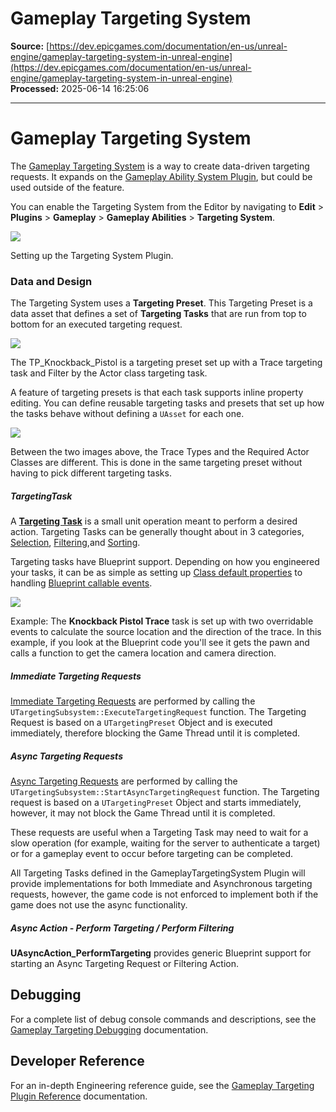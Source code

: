 # Gameplay Targeting System

**Source:** [https://dev.epicgames.com/documentation/en-us/unreal-engine/gameplay-targeting-system-in-unreal-engine](https://dev.epicgames.com/documentation/en-us/unreal-engine/gameplay-targeting-system-in-unreal-engine)  
**Processed:** 2025-06-14 16:25:06

---

# Gameplay Targeting System

The [Gameplay Targeting System](/documentation/en-us/unreal-engine/gameplay-targeting-system-in-unreal-engine) is a way to create data-driven targeting requests. It expands on the [Gameplay Ability System Plugin](/documentation/en-us/unreal-engine/gameplay-ability-system-for-unreal-engine), but could be used outside of the feature.

You can enable the Targeting System from the Editor by navigating to **Edit** > **Plugins** > **Gameplay** > **Gameplay Abilities** > **Targeting System**.

![](https://d1iv7db44yhgxn.cloudfront.net/documentation/images/2f2bff20-11f3-4f34-88f4-124d8f31bf2d/enableplugin.png)

Setting up the Targeting System Plugin.

### Data and Design

The Targeting System uses a **Targeting Preset**. This Targeting Preset is a data asset that defines a set of **Targeting Tasks** that are run from top to bottom for an executed targeting request.

![](https://d1iv7db44yhgxn.cloudfront.net/documentation/images/9fbef684-a4d8-483a-a0b4-71992492dc70/targetingpreset.png)

The TP\_Knockback\_Pistol is a targeting preset set up with a Trace targeting task and Filter by the Actor class targeting task.

A feature of targeting presets is that each task supports inline property editing. You can define reusable targeting tasks and presets that set up how the tasks behave without defining a `UAsset` for each one.

![](https://d1iv7db44yhgxn.cloudfront.net/documentation/images/34494f59-1d49-4ef8-a9e6-6079edb2fa60/targettraceselect.png)

Between the two images above, the Trace Types and the Required Actor Classes are different. This is done in the same targeting preset without having to pick different targeting tasks.

##### TargetingTask

A [**Targeting Task**](/documentation/en-us/unreal-engine/gameplay-targeting-system-reference-in-unreal-engine#targetingtask) is a small unit operation meant to perform a desired action. Targeting Tasks can be generally thought about in 3 categories, [Selection](/documentation/en-us/unreal-engine/gameplay-targeting-system-reference-in-unreal-engine#selection), [Filtering](/documentation/en-us/unreal-engine/gameplay-targeting-system-reference-in-unreal-engine#filtering),and [Sorting](/documentation/en-us/unreal-engine/gameplay-targeting-system-reference-in-unreal-engine#sorting).

Targeting tasks have Blueprint support. Depending on how you engineered your tasks, it can be as simple as setting up [Class default properties](/documentation/en-us/unreal-engine/blueprint-editor-defaults-tab) to handling [Blueprint callable events](/documentation/en-us/unreal-engine/exposing-gameplay-elements-to-blueprints-visual-scripting-in-unreal-engine).

![](https://d1iv7db44yhgxn.cloudfront.net/documentation/images/7efa7e6a-09d1-464a-b64c-0a7eafb2ee40/tasktypes.png)

Example: The **Knockback Pistol Trace** task is set up with two overridable events to calculate the source location and the direction of the trace. In this example, if you look at the Blueprint code you'll see it gets the pawn and calls a function to get the camera location and camera direction.

##### Immediate Targeting Requests

[Immediate Targeting Requests](/documentation/en-us/unreal-engine/gameplay-targeting-system-reference-in-unreal-engine#targetingimmediatetaskdata) are performed by calling the `UTargetingSubsystem::ExecuteTargetingRequest` function. The Targeting Request is based on a `UTargetingPreset` Object and is executed immediately, therefore blocking the Game Thread until it is completed.

##### Async Targeting Requests

[Async Targeting Requests](/documentation/en-us/unreal-engine/gameplay-targeting-system-reference-in-unreal-engine#targetingasynctaskdata) are performed by calling the `UTargetingSubsystem::StartAsyncTargetingRequest` function. The Targeting request is based on a `UTargetingPreset` Object and starts immediately, however, it may not block the Game Thread until it is completed.

These requests are useful when a Targeting Task may need to wait for a slow operation (for example, waiting for the server to authenticate a target) or for a gameplay event to occur before targeting can be completed.

All Targeting Tasks defined in the GameplayTargetingSystem Plugin will provide implementations for both Immediate and Asynchronous targeting requests, however, the game code is not enforced to implement both if the game does not use the async functionality.

##### Async Action - Perform Targeting / Perform Filtering

**UAsyncAction\_PerformTargeting** provides generic Blueprint support for starting an Async Targeting Request or Filtering Action.

## Debugging

For a complete list of debug console commands and descriptions, see the [Gameplay Targeting Debugging](/documentation/en-us/unreal-engine/gameplay-targeting-system-debugging-in-unreal-engine) documentation.

## Developer Reference

For an in-depth Engineering reference guide, see the [Gameplay Targeting Plugin Reference](/documentation/en-us/unreal-engine/gameplay-targeting-system-reference-in-unreal-engine) documentation.